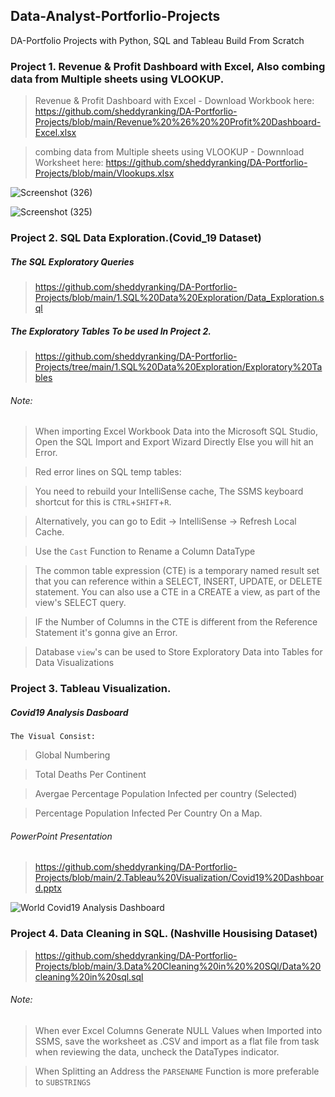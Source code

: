 ## Data-Analyst-Portforlio-Projects

 DA-Portfolio Projects with Python, SQL and Tableau Build From Scratch 
 
 
### Project 1. Revenue & Profit Dashboard with Excel, Also combing data from Multiple sheets using VLOOKUP.

> Revenue & Profit Dashboard with Excel - Download Workbook here: https://github.com/sheddyranking/DA-Portforlio-Projects/blob/main/Revenue%20%26%20%20Profit%20Dashboard-Excel.xlsx

> combing data from Multiple sheets using VLOOKUP - Downnload Worksheet here: https://github.com/sheddyranking/DA-Portforlio-Projects/blob/main/Vlookups.xlsx

![Screenshot (326)](https://user-images.githubusercontent.com/42388234/198420553-32e5a11a-66d0-4065-964f-7db10c754316.png)

![Screenshot (325)](https://user-images.githubusercontent.com/42388234/198420555-29c26607-4ddf-47c3-8384-2b7a722b49a1.png)

 
### Project 2.  SQL Data Exploration.(Covid_19 Dataset)

##### The SQL Exploratory Queries 

> https://github.com/sheddyranking/DA-Portforlio-Projects/blob/main/1.SQL%20Data%20Exploration/Data_Exploration.sql

#####  The Exploratory Tables To be used In Project 2.

> https://github.com/sheddyranking/DA-Portforlio-Projects/tree/main/1.SQL%20Data%20Exploration/Exploratory%20Tables


###### Note:
>  When importing Excel Workbook Data into the Microsoft SQL Studio, Open the SQL Import and Export Wizard Directly Else you will hit an Error. 

>  Red error lines on SQL temp tables: 

> You need to rebuild your IntelliSense cache, The SSMS keyboard shortcut for this is `CTRL`+`SHIFT`+`R`.

> Alternatively, you can go to Edit → IntelliSense → Refresh Local Cache.

> Use the `Cast` Function to Rename a Column DataType

> The common table expression (CTE) is a temporary named result set that you can reference within a SELECT, INSERT, UPDATE, or DELETE statement. You can also use a CTE in a CREATE a view, as part of the view's SELECT query.

>  IF the Number of Columns in the CTE is different from the Reference Statement it's gonna give an Error.

> Database `view`'s can be used to Store Exploratory Data into Tables for Data Visualizations


### Project 3. Tableau Visualization.

##### Covid19 Analysis Dasboard 

`The Visual Consist:`

> Global Numbering 

> Total Deaths Per Continent 

> Avergae Percentage Population Infected per country (Selected)

> Percentage Population Infected Per Country On a Map.

###### PowerPoint Presentation 
>https://github.com/sheddyranking/DA-Portforlio-Projects/blob/main/2.Tableau%20Visualization/Covid19%20Dashboard.pptx

![World Covid19 Analysis Dashboard ](https://user-images.githubusercontent.com/42388234/173252777-fe036f98-dd2e-4073-b4d9-92094fdff3f5.png)


### Project 4. Data Cleaning in SQL. (Nashville Housising Dataset)

> https://github.com/sheddyranking/DA-Portforlio-Projects/blob/main/3.Data%20Cleaning%20in%20%20SQl/Data%20cleaning%20in%20sql.sql  
###### Note:
> When ever Excel Columns Generate NULL Values when Imported into SSMS, save the worksheet as .CSV and import as a flat file from task when reviewing the data, uncheck the DataTypes indicator. 

> When Splitting an Address the `PARSENAME` Function is more preferable to `SUBSTRINGS`

 
